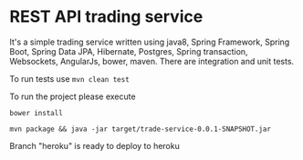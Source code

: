 # REST API trading service  
It's a simple trading service written using java8, Spring Framework, Spring Boot, Spring Data JPA, Hibernate, Postgres, Spring transaction, Websockets, AngularJs, bower, maven. There are integration and unit tests.

To run tests use ```mvn clean test```

To run the project please execute 

```bower install```

```mvn package && java -jar target/trade-service-0.0.1-SNAPSHOT.jar```

Branch "heroku" is ready to deploy to heroku
